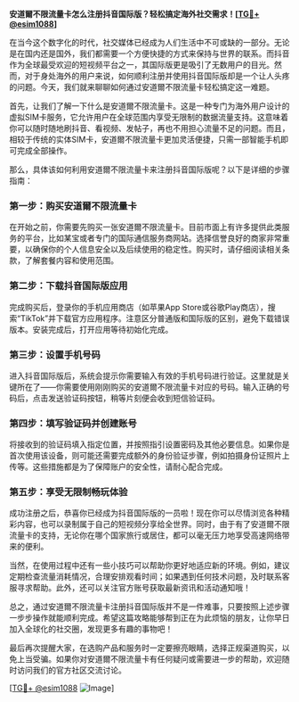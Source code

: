 **安道爾不限流量卡怎么注册抖音国际版？轻松搞定海外社交需求！[[TG💪+ @esim1088](https://t.me/s/esim1088)]**

在当今这个数字化的时代，社交媒体已经成为人们生活中不可或缺的一部分。无论是在国内还是国外，我们都需要一个方便快捷的方式来保持与世界的联系。而抖音作为全球最受欢迎的短视频平台之一，其国际版更是吸引了无数用户的目光。然而，对于身处海外的用户来说，如何顺利注册并使用抖音国际版却是一个让人头疼的问题。今天，我们就来聊聊如何通过安道爾不限流量卡轻松搞定这一难题。

首先，让我们了解一下什么是安道爾不限流量卡。这是一种专门为海外用户设计的虚拟SIM卡服务，它允许用户在全球范围内享受无限制的数据流量支持。这意味着你可以随时随地刷抖音、看视频、发帖子，再也不用担心流量不足的问题。而且，相较于传统的实体SIM卡，安道爾不限流量卡更加灵活便捷，只需一部智能手机即可完成全部操作。

那么，具体该如何利用安道爾不限流量卡来注册抖音国际版呢？以下是详细的步骤指南：

### 第一步：购买安道爾不限流量卡

在开始之前，你需要先购买一张安道爾不限流量卡。目前市面上有许多提供此类服务的平台，比如某宝或者专门的国际通信服务商网站。选择信誉良好的商家非常重要，以确保你的个人信息安全以及后续使用的稳定性。购买时，请仔细阅读相关条款，了解套餐内容和使用范围。

### 第二步：下载抖音国际版应用

完成购买后，登录你的手机应用商店（如苹果App Store或谷歌Play商店），搜索“TikTok”并下载官方应用程序。注意区分普通版和国际版的区别，避免下载错误版本。安装完成后，打开应用等待初始化完成。

### 第三步：设置手机号码

进入抖音国际版后，系统会提示你需要输入有效的手机号码进行验证。这里就是关键所在了——你需要使用刚刚购买的安道爾不限流量卡对应的号码。输入正确的号码后，点击发送验证码按钮，稍等片刻便会收到短信验证码。

### 第四步：填写验证码并创建账号

将接收到的验证码填入指定位置，并按照指引设置密码及其他必要信息。如果你是首次使用该设备，则可能还需要完成额外的身份验证步骤，例如拍摄身份证照片上传等。这些措施都是为了保障账户的安全性，请耐心配合完成。

### 第五步：享受无限制畅玩体验

成功注册之后，恭喜你已经成为抖音国际版的一员啦！现在你可以尽情浏览各种精彩内容，也可以录制属于自己的短视频分享给全世界。同时，由于有了安道爾不限流量卡的支持，无论你在哪个国家旅行或居住，都可以毫无压力地享受高速网络带来的便利。

当然，在使用过程中还有一些小技巧可以帮助你更好地适应新的环境。例如，建议定期检查流量消耗情况，合理安排观看时间；如果遇到任何技术问题，及时联系客服寻求帮助。此外，还可以关注官方账号获取最新资讯和活动通知哦！

总之，通过安道爾不限流量卡注册抖音国际版并不是一件难事，只要按照上述步骤一步步操作就能顺利完成。希望这篇攻略能够帮到正在为此烦恼的朋友，让你早日加入全球化的社交圈，发现更多有趣的事物吧！

最后再次提醒大家，在选购产品和服务时一定要擦亮眼睛，选择正规渠道购买，以免上当受骗。如果你对安道爾不限流量卡有任何疑问或需要进一步的帮助，欢迎随时访问我们的官方社区交流讨论。

[[TG💪+ @esim1088](https://t.me/s/esim1088) ![Image](https://i.postimg.cc/4NQfJmqS/Snipaste-2025-05-13-00-14-12.png)]